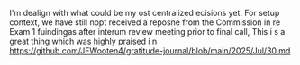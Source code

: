 I'm  dealign with what could be my ost  centralized ecisions yet. For setup  context, we have still nopt received a reposne from the Commission  in  re Exam  1  fuindingas after interum review meeting prior to final call, This i s  a  great thing which was highly praised i n https://github.com/JFWooten4/gratitude-journal/blob/main/2025/Jul/30.md

